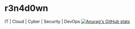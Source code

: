 # r3n4d0wn
IT | Cloud | Cyber | Security | DevOps
[![Anurag's GitHub stats](https://github-readme-stats.vercel.app/api?username=renadown)](https://github.com/renadown/profile/github-readme-stats)

